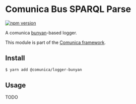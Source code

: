 # Comunica Bus SPARQL Parse

[![npm version](https://badge.fury.io/js/%40comunica%2Fbus-sparql-parse.svg)](https://www.npmjs.com/package/@comunica/bus-sparql-parse)

A comunica [bunyan](https://www.npmjs.com/package/bunyan)-based logger.

This module is part of the [Comunica framework](https://github.com/comunica/comunica).

## Install

```bash
$ yarn add @comunica/logger-bunyan
```

## Usage

TODO
